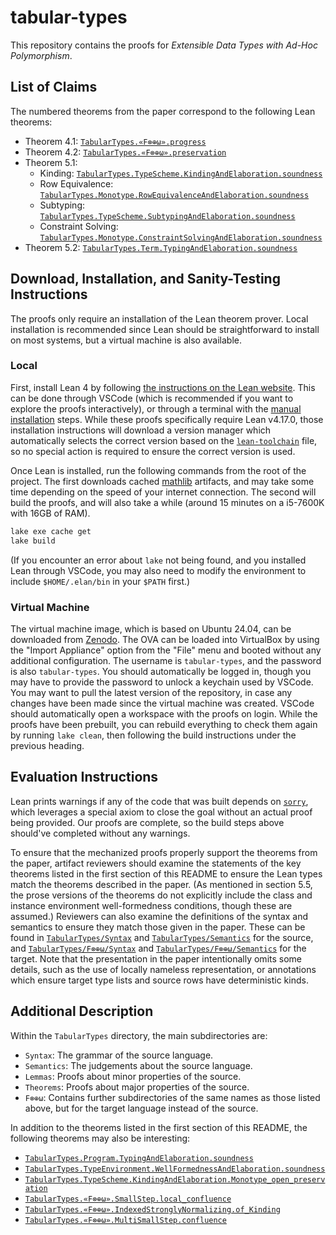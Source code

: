 # tabular-types

This repository contains the proofs for _Extensible Data Types with Ad-Hoc Polymorphism_.

## List of Claims

The numbered theorems from the paper correspond to the following Lean theorems:

- Theorem 4.1: [`TabularTypes.«F⊗⊕ω».progress`](TabularTypes/F⊗⊕ω/Theorems.lean)
- Theorem 4.2: [`TabularTypes.«F⊗⊕ω».preservation`](TabularTypes/F⊗⊕ω/Theorems.lean)
- Theorem 5.1:
  - Kinding: [`TabularTypes.TypeScheme.KindingAndElaboration.soundness`](TabularTypes/Theorems/Type/KindingAndElaboration.lean)
  - Row Equivalence: [`TabularTypes.Monotype.RowEquivalenceAndElaboration.soundness`](TabularTypes/Theorems/Type/Basic.lean)
  - Subtyping: [`TabularTypes.TypeScheme.SubtypingAndElaboration.soundness`](TabularTypes/Theorems/Type/Basic.lean)
  - Constraint Solving: [`TabularTypes.Monotype.ConstraintSolvingAndElaboration.soundness`](TabularTypes/Theorems/Type/ConstraintSolvingAndElaboration.lean)
- Theorem 5.2: [`TabularTypes.Term.TypingAndElaboration.soundness`](TabularTypes/Theorems/Term.lean)

## Download, Installation, and Sanity-Testing Instructions

The proofs only require an installation of the Lean theorem prover. Local installation is recommended since Lean should be straightforward to install on most systems, but a virtual machine is also available.

### Local

First, install Lean 4 by following [the instructions on the Lean website](https://lean-lang.org/install/). This can be done through VSCode (which is recommended if you want to explore the proofs interactively), or through a terminal with the [manual installation](https://lean-lang.org/install/manual/) steps. While these proofs specifically require Lean v4.17.0, those installation instructions will download a version manager which automatically selects the correct version based on the [`lean-toolchain`](lean-toolchain) file, so no special action is required to ensure the correct version is used.

Once Lean is installed, run the following commands from the root of the project. The first downloads cached [mathlib](https://github.com/leanprover-community/mathlib4) artifacts, and may take some time depending on the speed of your internet connection. The second will build the proofs, and will also take a while (around 15 minutes on a i5-7600K with 16GB of RAM).

```sh
lake exe cache get
lake build
```

(If you encounter an error about `lake` not being found, and you installed Lean through VSCode, you may also need to modify the environment to include `$HOME/.elan/bin` in your `$PATH` first.)

### Virtual Machine

The virtual machine image, which is based on Ubuntu 24.04, can be downloaded from [Zenodo](https://zenodo.org/records/17298034). The OVA can be loaded into VirtualBox by using the "Import Appliance" option from the "File" menu and booted without any additional configuration. The username is `tabular-types`, and the password is also `tabular-types`. You should automatically be logged in, though you may have to provide the password to unlock a keychain used by VSCode. You may want to pull the latest version of the repository, in case any changes have been made since the virtual machine was created. VSCode should automatically open a workspace with the proofs on login. While the proofs have been prebuilt, you can rebuild everything to check them again by running `lake clean`, then following the build instructions under the previous heading.

## Evaluation Instructions

Lean prints warnings if any of the code that was built depends on [`sorry`](https://lean-lang.org/doc/reference/latest/Tactic-Proofs/Tactic-Reference/#sorry), which leverages a special axiom to close the goal without an actual proof being provided. Our proofs are complete, so the build steps above should've completed without any warnings.

To ensure that the mechanized proofs properly support the theorems from the paper, artifact reviewers should examine the statements of the key theorems listed in the first section of this README to ensure the Lean types match the theorems described in the paper. (As mentioned in section 5.5, the prose versions of the theorems do not explicitly include the class and instance environment well-formedness conditions, though these are assumed.) Reviewers can also examine the definitions of the syntax and semantics to ensure they match those given in the paper. These can be found in [`TabularTypes/Syntax`](TabularTypes/Syntax) and [`TabularTypes/Semantics`](TabularTypes/Semantics) for the source, and [`TabularTypes/F⊗⊕ω/Syntax`](TabularTypes/F⊗⊕ω/Syntax) and [`TabularTypes/F⊗⊕ω/Semantics`](TabularTypes/F⊗⊕ω/Semantics) for the target. Note that the presentation in the paper intentionally omits some details, such as the use of locally nameless representation, or annotations which ensure target type lists and source rows have deterministic kinds.

## Additional Description

Within the `TabularTypes` directory, the main subdirectories are:

- `Syntax`: The grammar of the source language.
- `Semantics`: The judgements about the source language.
- `Lemmas`: Proofs about minor properties of the source.
- `Theorems`: Proofs about major properties of the source.
- `F⊗⊕ω`: Contains further subdirectories of the same names as those listed above, but for the target language instead of the source.

In addition to the theorems listed in the first section of this README, the following theorems may also be interesting:

- [`TabularTypes.Program.TypingAndElaboration.soundness`](TabularTypes/Theorems/Program.lean)
- [`TabularTypes.TypeEnvironment.WellFormednessAndElaboration.soundness`](TabularTypes/Theorems/Type/KindingAndElaboration.lean)
- [`TabularTypes.TypeScheme.KindingAndElaboration.Monotype_open_preservation`](TabularTypes/Lemmas/Type/MonotypeOpenPreservation.lean)
- [`TabularTypes.«F⊗⊕ω».SmallStep.local_confluence`](TabularTypes/F⊗⊕ω/Lemmas/Type/SmallStep.lean)
- [`TabularTypes.«F⊗⊕ω».IndexedStronglyNormalizing.of_Kinding`](TabularTypes/F⊗⊕ω/Lemmas/Type/SmallStep.lean)
- [`TabularTypes.«F⊗⊕ω».MultiSmallStep.confluence`](TabularTypes/F⊗⊕ω/Lemmas/Type/SmallStep.lean)
